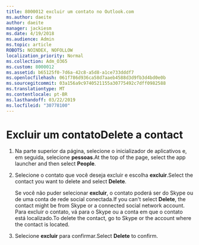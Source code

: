 ```yaml
---
title: 8000012 excluir um contato no Outlook.com
ms.author: daeite
author: daeite
manager: jackiesm
ms.date: 4/19/2018
ms.audience: Admin
ms.topic: article
ROBOTS: NOINDEX, NOFOLLOW
localization_priority: Normal
ms.collection: Adm_O365
ms.custom: 8000012
ms.assetid: b65125f0-7d6a-42c8-a5d8-a1ce733dddf7
ms.openlocfilehash: 061f786d936ca58d7aaeb4588d3d9fb3d4bd0e0b
ms.sourcegitcommit: 03a156a9c9740521155a30775492c7dff0982588
ms.translationtype: MT
ms.contentlocale: pt-BR
ms.lasthandoff: 03/22/2019
ms.locfileid: "30778100"
---
```

# <a name="delete-a-contact"></a><span data-ttu-id="4c7a2-102">Excluir um contato</span><span class="sxs-lookup"><span data-stu-id="4c7a2-102">Delete a contact</span></span>

1. <span data-ttu-id="4c7a2-103">Na parte superior da página, selecione o inicializador de aplicativos e, em seguida, selecione **pessoas**.</span><span class="sxs-lookup"><span data-stu-id="4c7a2-103">At the top of the page, select the app launcher  and then select **People**.</span></span> 
    
2. <span data-ttu-id="4c7a2-104">Selecione o contato que você deseja excluir e escolha **excluir**.</span><span class="sxs-lookup"><span data-stu-id="4c7a2-104">Select the contact you want to delete and select **Delete**.</span></span>
    
    <span data-ttu-id="4c7a2-105">Se você não puder selecionar **excluir**, o contato poderá ser do Skype ou de uma conta de rede social conectada.</span><span class="sxs-lookup"><span data-stu-id="4c7a2-105">If you can't select **Delete**, the contact might be from Skype or a connected social network account.</span></span> <span data-ttu-id="4c7a2-106">Para excluir o contato, vá para o Skype ou a conta em que o contato está localizado.</span><span class="sxs-lookup"><span data-stu-id="4c7a2-106">To delete the contact, go to Skype or the account where the contact is located.</span></span>
    
3. <span data-ttu-id="4c7a2-107">Selecione **excluir** para confirmar.</span><span class="sxs-lookup"><span data-stu-id="4c7a2-107">Select **Delete** to confirm.</span></span> 
    

